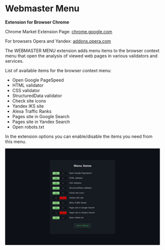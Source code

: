 # Webmaster Menu

**Extension for Browser Chrome**

Chrome Market Extension Page: [chrome.google.com](https://chromewebstore.google.com/detail/webmaster-menu/bjnkfhenfiekcfbkgpkblcbldphjkldc)

For browsers Opera and Yandex: [addons.opera.com](https://addons.opera.com/ru/extensions/details/webmaster-menu)

The WEBMASTER MENU extension adds menu items to the browser context menu that open the analysis of viewed web pages in various validators and services.

List of available items for the browser context menu:
- Open Google PageSpeed
- HTML validator
- CSS validator
- StructuredData validator
- Check site icons
- Yandex IKS site
- Alexa Traffic Ranks
- Pages site in Google Search
- Pages site in Yandex Search
- Open robots.txt

In the extension options you can enable/disable the items you need from this menu.

![settings webmaster menu](https://raw.githubusercontent.com/WebVPF/chrome-webmaster_menu-ext/master/img/screen-settings.jpg)
